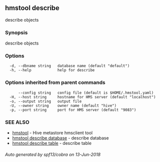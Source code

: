 ## hmstool describe

describe objects

### Synopsis

describe objects

### Options

```
  -d, --dbname string   database name (default "default")
  -h, --help            help for describe
```

### Options inherited from parent commands

```
      --config string   config file (default is $HOME/.hmstool.yaml)
  -H, --host string     hostname for HMS server (default "localhost")
  -o, --output string   output file
  -U, --owner string    owner name (default "hive")
  -p, --port string     port for HMS server (default "9083")
```

### SEE ALSO

* [hmstool](hmstool.md)	 - Hive metastore hmsclient tool
* [hmstool describe database](hmstool_describe_database.md)	 - describe database
* [hmstool describe table](hmstool_describe_table.md)	 - describe table

###### Auto generated by spf13/cobra on 13-Jun-2018

